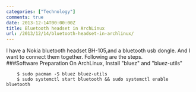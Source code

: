 ```yaml
---
categories: ["Technology"]
comments: true
date: 2013-12-14T00:00:00Z
title: Bluetooth headset in ArchLinux
url: /2013/12/14/bluetooth-headset-in-archlinux/
---
```


I have a Nokia bluetooth headset BH-105,and a bluetooth usb dongle. And I want to connect them together. Following are the steps.     
###Software Preparation
On ArchLinux, Install "bluez" and "bluez-utils"

```
	$ sudo pacman -S bluez bluez-utils
	$ sudo systemctl start bluetooth && sudo systemctl enable bluetooth

```

